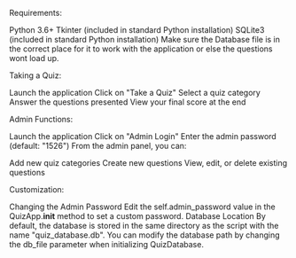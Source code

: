 Requirements:

Python 3.6+
Tkinter (included in standard Python installation)
SQLite3 (included in standard Python installation)
Make sure the Database file is in the correct place for it to work with the application or else the questions wont load up. 

Taking a Quiz:

Launch the application
Click on "Take a Quiz"
Select a quiz category
Answer the questions presented
View your final score at the end

Admin Functions:

Launch the application
Click on "Admin Login"
Enter the admin password (default: "1526")
From the admin panel, you can:

Add new quiz categories
Create new questions
View, edit, or delete existing questions

Customization: 

Changing the Admin Password
Edit the self.admin_password value in the QuizApp.__init__ method to set a custom password.
Database Location
By default, the database is stored in the same directory as the script with the name "quiz_database.db". You can modify the database path by changing the db_file parameter when initializing QuizDatabase.
